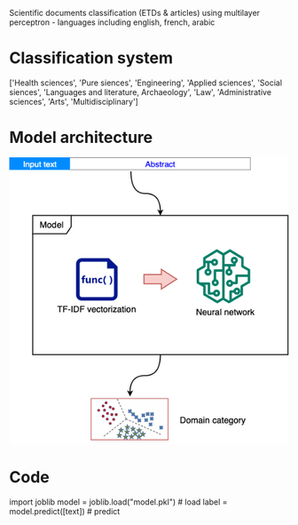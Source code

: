 Scientific documents classification (ETDs & articles) using multilayer perceptron - languages including english, french, arabic

# Classification system
['Health sciences', 'Pure siences', 'Engineering', 'Applied sciences', 'Social siences', 'Languages and literature, Archaeology', 'Law', 'Administrative sciences', 'Arts', 'Multidisciplinary']

# Model architecture
![Model architecture](architecture.png)

# Code
import joblib
model = joblib.load("model.pkl") # load 
label = model.predict([text]) # predict 

